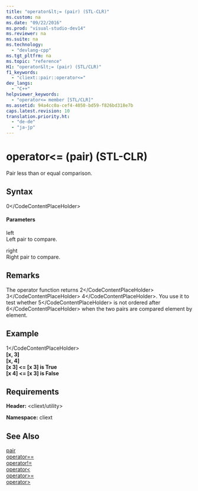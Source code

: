 ```yaml
---
title: "operator&lt;= (pair) (STL-CLR)"
ms.custom: na
ms.date: "09/22/2016"
ms.prod: "visual-studio-dev14"
ms.reviewer: na
ms.suite: na
ms.technology: 
  - "devlang-cpp"
ms.tgt_pltfrm: na
ms.topic: "reference"
H1: "operator&lt;= (pair) (STL/CLR)"
f1_keywords: 
  - "cliext::pair::operator<="
dev_langs: 
  - "C++"
helpviewer_keywords: 
  - "operator<= member [STL/CLR]"
ms.assetid: 94a4cc0a-cef4-4050-bd59-f826bd318e7b
caps.latest.revision: 10
translation.priority.ht: 
  - "de-de"
  - "ja-jp"
---
```

# operator&lt;= (pair) (STL-CLR)
Pair less than or equal comparison.  
  
## Syntax  
  
<CodeContentPlaceHolder>0\</CodeContentPlaceHolder>  
#### Parameters  
 left  
 Left pair to compare.  
  
 right  
 Right pair to compare.  
  
## Remarks  
 The operator function returns <CodeContentPlaceHolder>2\</CodeContentPlaceHolder> <CodeContentPlaceHolder>3\</CodeContentPlaceHolder> <CodeContentPlaceHolder>4\</CodeContentPlaceHolder>. You use it to test whether <CodeContentPlaceHolder>5\</CodeContentPlaceHolder> is not ordered after <CodeContentPlaceHolder>6\</CodeContentPlaceHolder> when the two pairs are compared element by element.  
  
## Example  
  
<CodeContentPlaceHolder>1\</CodeContentPlaceHolder>  
 **[x, 3]**  
**[x, 4]**  
**[x 3] <= [x 3] is True**  
**[x 4] <= [x 3] is False**   
## Requirements  
 **Header:** \<cliext/utility>  
  
 **Namespace:** cliext  
  
## See Also  
 [pair](../vs140/pair--stl-clr-.md)   
 [operator==](../vs140/operator==--pair---stl-clr-.md)   
 [operator!=](../vs140/operator!=--pair---stl-clr-.md)   
 [operator\<](../vs140/operator---pair---stl-clr-.md)   
 [operator>=](../vs140/operator-=--pair---stl-clr-.md)   
 [operator>](../vs140/operator---pair---stl-clr-.md)